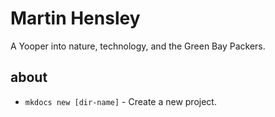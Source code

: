 # Martin Hensley
A Yooper into nature, technology, and the Green Bay Packers.

## about

* `mkdocs new [dir-name]` - Create a new project.